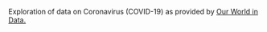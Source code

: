Exploration of data on Coronavirus (COVID-19) as provided by [Our World in Data.](https://ourworldindata.org/covid-deaths)
